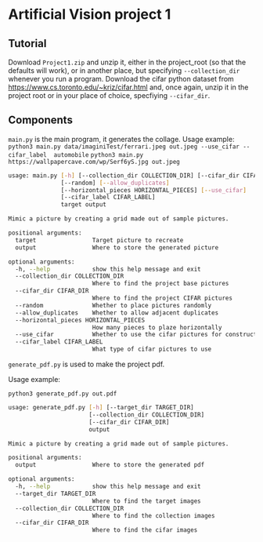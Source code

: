 # Artificial Vision project 1

## Tutorial
Download `Project1.zip` and unzip it, either in the project_root (so that the defaults will work), or in another place, but specifying `--collection_dir` whenever you run a program.
Download the cifar python dataset from https://www.cs.toronto.edu/~kriz/cifar.html and, once again, unzip it in the project root or in your place of choice, specfiying `--cifar_dir`.


## Components

`main.py` is the main program, it generates the collage.
Usage example:
`python3 main.py data/imaginiTest/ferrari.jpeg out.jpeg --use_cifar --cifar_label  automobile`
`python3 main.py https://wallpapercave.com/wp/Serf6yS.jpg out.jpeg`

```bash
usage: main.py [-h] [--collection_dir COLLECTION_DIR] [--cifar_dir CIFAR_DIR]
               [--random] [--allow_duplicates]
               [--horizontal_pieces HORIZONTAL_PIECES] [--use_cifar]
               [--cifar_label CIFAR_LABEL]
               target output

Mimic a picture by creating a grid made out of sample pictures.

positional arguments:
  target                Target picture to recreate
  output                Where to store the generated picture

optional arguments:
  -h, --help            show this help message and exit
  --collection_dir COLLECTION_DIR
                        Where to find the project base pictures
  --cifar_dir CIFAR_DIR
                        Where to find the project CIFAR pictures
  --random              Whether to place pictures randomly
  --allow_duplicates    Whether to allow adjacent duplicates
  --horizontal_pieces HORIZONTAL_PIECES
                        How many pieces to plaze horizontally
  --use_cifar           Whether to use the cifar pictures for construction
  --cifar_label CIFAR_LABEL
                        What type of cifar pictures to use
```

`generate_pdf.py` is used to make the project pdf.

Usage example:

`python3 generate_pdf.py out.pdf`

```bash
usage: generate_pdf.py [-h] [--target_dir TARGET_DIR]
                       [--collection_dir COLLECTION_DIR]
                       [--cifar_dir CIFAR_DIR]
                       output

Mimic a picture by creating a grid made out of sample pictures.

positional arguments:
  output                Where to store the generated pdf

optional arguments:
  -h, --help            show this help message and exit
  --target_dir TARGET_DIR
                        Where to find the target images
  --collection_dir COLLECTION_DIR
                        Where to find the collection images
  --cifar_dir CIFAR_DIR
                        Where to find the cifar images
```
